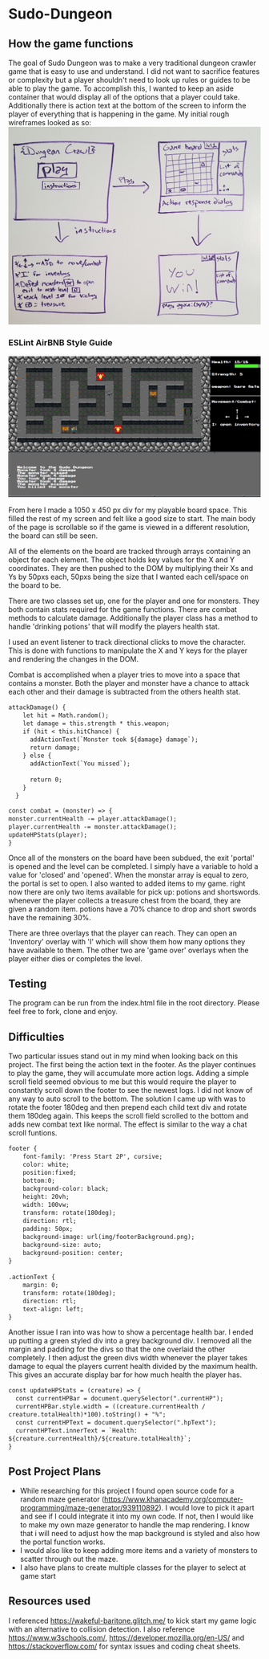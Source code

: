 # Sudo-Dungeon
## How the game functions
The goal of Sudo Dungeon was to make a very traditional dungeon crawler game that is easy to use and understand. I did not want to sacrifice features or complexity but a player shouldn't need to look up rules or guides to be able to play the game.
To accomplish this, I wanted to keep an aside container that would display all of the options that a player could take. Additionally there is action text at the bottom of the screen to inform the player of everything that is happening in the game. My initial rough wireframes looked as so:
![wireframes](https://github.com/DavidTWhitlatch/Sudo-Dungeon/blob/master/img/wireframes.jpg "wireframes")

### ESLint AirBNB Style Guide

![Screen Shot](https://github.com/DavidTWhitlatch/Sudo-Dungeon/blob/master/img/Screen%20Shot.png "Screen Shot")

From here I made a 1050 x 450 px div for my playable board space. This filled the rest of my screen and felt like a good size to start. The main body of the page is scrollable so if the game is viewed in a different resolution, the board can still be seen.

All of the elements on the board are tracked through arrays containing an object for each element. The object holds key values for the X and Y coordinates. They are then pushed to the DOM by multiplying their Xs and Ys by 50pxs each, 50pxs being the size that I wanted each cell/space on the board to be. 

There are two classes set up, one for the player and one for monsters. They both contain stats required for the game functions. There are combat methods to calculate damage. Additionally the player class has a method to handle 'drinking potions' that will modify the players health stat.

I used an event listener to track directional clicks to move the character. This is done with functions to manipulate the X and Y keys for the player and rendering the changes in the DOM.

Combat is accomplished when a player tries to move into a space that contains a monster. Both the player and monster have a chance to attack each other and their damage is subtracted from the others health stat.
```
attackDamage() {
    let hit = Math.random();
    let damage = this.strength * this.weapon;
    if (hit < this.hitChance) {
      addActionText(`Monster took ${damage} damage`);
      return damage;
    } else {
      addActionText(`You missed`);

      return 0;
    }
  }
  ```
  
  ```
  const combat = (monster) => {
  monster.currentHealth -= player.attackDamage();
  player.currentHealth -= monster.attackDamage();
  updateHPStats(player);
}
```

Once all of the monsters on the board have been subdued, the exit 'portal' is opened and the level can be completed. I simply have a variable to hold a value for 'closed' and 'opened'. When the monstar array is equal to zero, the portal is set to open.
I also wanted to added items to my game. right now there are only two items available for pick up: potions and shortswords. whenever the player collects a treasure chest from the board, they are given a random item. potions have a 70% chance to drop and short swords have the remaining 30%.

There are three overlays that the player can reach. They can open an 'Inventory' overlay with 'I' which will show them how many options they have available to them. The other two are 'game over' overlays when the player either dies or completes the level.

## Testing
The program can be run from the index.html file in the root directory. Please feel free to fork, clone and enjoy.

## Difficulties
Two particular issues stand out in my mind when looking back on this project. The first being the action text in the footer. As the player continues to play the game, they will accumulate more action logs. Adding a simple scroll field seemed obvious to me but this would require the player to constantly scroll down the footer to see the newest logs. I did not know of any way to auto scroll to the bottom. The solution I came up with was to rotate the footer 180deg and then  prepend each child text div and rotate them 180deg again. This keeps the scroll field scrolled to the bottom and adds new combat text like normal. The effect is similar to the way a chat scroll funtions.
```
footer {
    font-family: 'Press Start 2P', cursive;
    color: white;
    position:fixed;
    bottom:0;
    background-color: black;
    height: 20vh;
    width: 100vw;
    transform: rotate(180deg);
    direction: rtl;
    padding: 50px;
    background-image: url(img/footerBackground.png);
    background-size: auto;
    background-position: center;
}

.actionText {
    margin: 0;
    transform: rotate(180deg);
    direction: rtl;
    text-align: left;
}
```
Another issue I ran into was how to show a percentage health bar. I ended up putting a green styled div into a grey background div. I removed all the margin and padding for the divs so that the one overlaid the other completely. I then adjust the green divs width whenever the player takes damage to equal the players current health divided by the maximum health. This gives an accurate display bar for how much health the player has.

```
const updateHPStats = (creature) => {
  const currentHPBar = document.querySelector(".currentHP");
  currentHPBar.style.width = ((creature.currentHealth / creature.totalHealth)*100).toString() + "%";
  const currentHPText = document.querySelector(".hpText");
  currentHPText.innerText = `Health: ${creature.currentHealth}/${creature.totalHealth}`;
}
```

## Post Project Plans
- While researching for this project I found open source code for a random maze generator (https://www.khanacademy.org/computer-programming/maze-generator/939110892). I would love to pick it apart and see if I could integrate it into my own code. If not, then I would like to make my own maze generator to handle the map rendering. I know that i will need to adjust how the map background is styled and also how the portal function works.
- I would also like to keep adding more items and a variety of monsters to scatter through out the maze.
- I also have plans to create multiple classes for the player to select at game start

## Resources used
I referenced https://wakeful-baritone.glitch.me/ to kick start my game logic with an alternative to collision detection. I also reference https://www.w3schools.com/, https://developer.mozilla.org/en-US/ and https://stackoverflow.com/ for syntax issues and coding cheat sheets.
